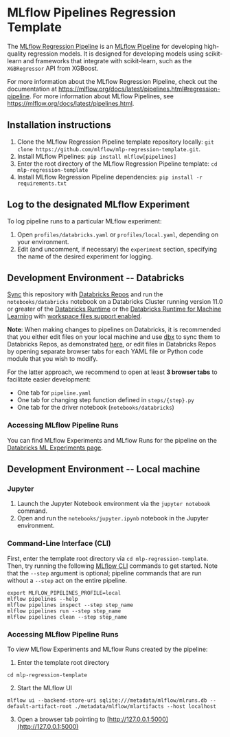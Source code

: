 # MLflow Pipelines Regression Template
The [MLflow Regression Pipeline](https://mlflow.org/docs/latest/pipelines.html#regression-pipeline)
is an [MLflow Pipeline](https://mlflow.org/docs/latest/pipelines.html) for developing high-quality
regression models. It is designed for developing models using scikit-learn and frameworks that
integrate with scikit-learn, such as the ``XGBRegressor`` API from XGBoost.

For more information about the MLflow Regression Pipeline, check out the documentation at
https://mlflow.org/docs/latest/pipelines.html#regression-pipeline. For more information about MLflow
Pipelines, see https://mlflow.org/docs/latest/pipelines.html.

## Installation instructions
1. Clone the MLflow Regression Pipeline template repository locally: `git clone https://github.com/mlflow/mlp-regression-template.git`.
2. Install MLflow Pipelines: `pip install mlflow[pipelines]`
3. Enter the root directory of the MLflow Regression Pipeline template: `cd mlp-regression-template`
4. Install MLflow Regression Pipeline dependencies: `pip install -r requirements.txt`

## Log to the designated MLflow Experiment
To log pipeline runs to a particular MLflow experiment:
1. Open `profiles/databricks.yaml` or `profiles/local.yaml`, depending on your environment.
2. Edit (and uncomment, if necessary) the `experiment` section, specifying the name of the
   desired experiment for logging.

## Development Environment -- Databricks
[Sync](https://docs.databricks.com/repos.html) this repository with
[Databricks Repos](https://docs.databricks.com/repos.html) and run the `notebooks/databricks`
notebook on a Databricks Cluster running version 11.0 or greater of the
[Databricks Runtime](https://docs.databricks.com/runtime/dbr.html) or the
[Databricks Runtime for Machine Learning](https://docs.databricks.com/runtime/mlruntime.html)
with [workspace files support enabled](https://docs.databricks.com/repos.html#work-with-non-notebook-files-in-a-databricks-repo).

**Note**: When making changes to pipelines on Databricks,
it is recommended that you either edit files on your local machine and
use [dbx](https://docs.databricks.com/dev-tools/dbx.html) to sync them to Databricks Repos, as
demonstrated [here](https://mlflow.org/docs/latest/pipelines.html#usage), or edit files in
Databricks Repos by opening separate browser tabs for each YAML file or Python code module that you
wish to modify.

For the latter approach,
we recommend to open at least **3 browser tabs** to facilitate easier development:
- One tab for `pipeline.yaml`
- One tab for changing step function defined in `steps/{step}.py`
- One tab for the driver notebook (`notebooks/databricks`)

### Accessing MLflow Pipeline Runs
You can find MLflow Experiments and MLflow Runs for the pipeline on the
[Databricks ML Experiments page](https://docs.databricks.com/applications/machine-learning/experiments-page.html#experiments).

## Development Environment -- Local machine
### Jupyter

1. Launch the Jupyter Notebook environment via the `jupyter notebook` command.
2. Open and run the `notebooks/jupyter.ipynb` notebook in the Jupyter environment.

### Command-Line Interface (CLI)

First, enter the template root directory via `cd mlp-regression-template`. Then, try running the
following [MLflow CLI](https://mlflow.org/docs/latest/cli.html) commands to get started. Note that
the `--step` argument is optional; pipeline commands that are run without a `--step` act on
the entire pipeline.

```
export MLFLOW_PIPELINES_PROFILE=local
mlflow pipelines --help
mlflow pipelines inspect --step step_name
mlflow pipelines run --step step_name
mlflow pipelines clean --step step_name
```

### Accessing MLflow Pipeline Runs
To view MLflow Experiments and MLflow Runs created by the pipeline:

1. Enter the template root directory

```
cd mlp-regression-template
```

2. Start the MLflow UI

```
mlflow ui --backend-store-uri sqlite:///metadata/mlflow/mlruns.db --default-artifact-root ./metadata/mlflow/mlartifacts --host localhost
```

3. Open a browser tab pointing to [http://127.0.0.1:5000](http://127.0.0.1:5000)
